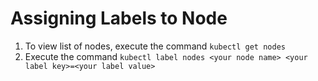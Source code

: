 # Assigning Labels to Node

1. To view list of nodes, execute the command ```kubectl get nodes```
2. Execute the command ```kubectl label nodes <your node name> <your label key>=<your label value>```
